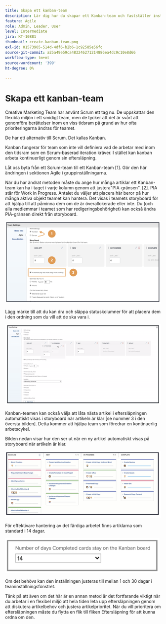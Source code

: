 ```yaml
---
title: Skapa ett kanban-team
description: Lär dig hur du skapar ett Kanban-team och fastställer inställningar för teamet.
feature: Agile
role: Admin, Leader, User
level: Intermediate
jira: KT-10881
thumbnail: create-kanban-team.png
exl-id: 01573905-514d-4df6-b2b6-1c92585e56fc
source-git-commit: a25a49e59ca483246271214886ea4dc9c10e8d66
workflow-type: tm+mt
source-wordcount: '399'
ht-degree: 0%

---
```


# Skapa ett kanban-team

Creative Marketing Team har använt Scrum ett tag nu. De uppskattar den flexibla miljön i ett smidigt team, men de tycker att det är svårt att genomföra berättelser inom en viss tidsram på grund av hur ofta prioriteringarna ändras för teamet.

De har ett alternativ till Scrum. Det kallas Kanban.

Kanban fungerar för team som inte vill definiera vad de arbetar med inom den tidsram som en Scrum-baserad iteration kräver. I stället kan kanban arbeta kontinuerligt genom sin eftersläpning.

Låt oss byta från ett Scrum-team till ett Kanban-team [1]. Gör den här ändringen i sektionen Agile i gruppinställningarna.

När du har ändrat metoden måste du ange hur många artiklar ett Kanban-team kan ha i taget i varje kolumn genom att justera&quot;PIA-gränsen&quot;. [2]. PIA står för Work in Progress. Antalet du väljer att placera här beror på hur många aktiva objekt teamet kan hantera. Det visas i teamets storyboard för att hjälpa till att påminna dem om de är överallokerade eller inte. Du (och alla medlemmar i teamet som har redigeringsbehörighet) kan också ändra PIA-gränsen direkt från storyboard.

![Sidan med gruppinställningar](assets/teamspage-01.png)

Lägg märke till att du kan dra och släppa statuskolumner för att placera dem i den ordning som du vill att de ska vara i.

![Sidan med gruppinställningar](assets/teamspage-02.png)

Kanban-teamen kan också välja att låta nästa artikel i eftersläpningen automatiskt visas i storyboard när artikeln är klar [se nummer 3 i den översta bilden]. Detta kommer att hjälpa team som föredrar en kontinuerlig arbetscykel.


Bilden nedan visar hur den ser ut när en ny artikel automatiskt visas på storyboard när artikeln är klar.

![Sidan med gruppinställningar](assets/teamspage-03.png)

För effektivare hantering av det färdiga arbetet finns artiklarna som standard i 14 dagar.

![Sidan med gruppinställningar](assets/teampage-04.png)

Om det behövs kan den inställningen justeras till mellan 1 och 30 dagar i teaminställningsfönstret.

Tänk på att även om det här är en annan metod är det fortfarande viktigt när du arbetar i en flexibel miljö att hela tiden leta upp eftersläpningen genom att diskutera artikelbehov och justera artikelprioritet. När du vill prioritera om eftersläpningen måste du flytta en flik till fliken Eftersläpning för att kunna ordna om den.
